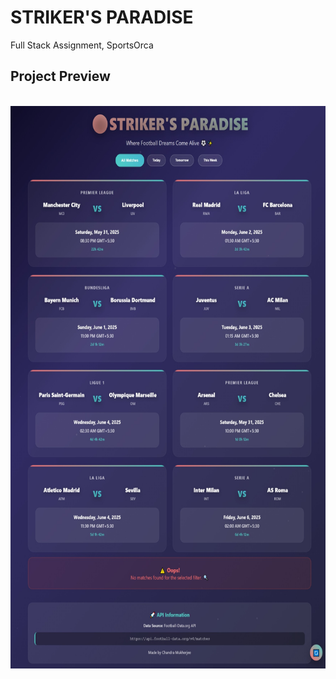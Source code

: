 # STRIKER'S PARADISE
Full Stack Assignment, SportsOrca

## Project Preview
&nbsp;
<a><img src="strikers_paradise.jpeg" height="900" width="800" /></a>
